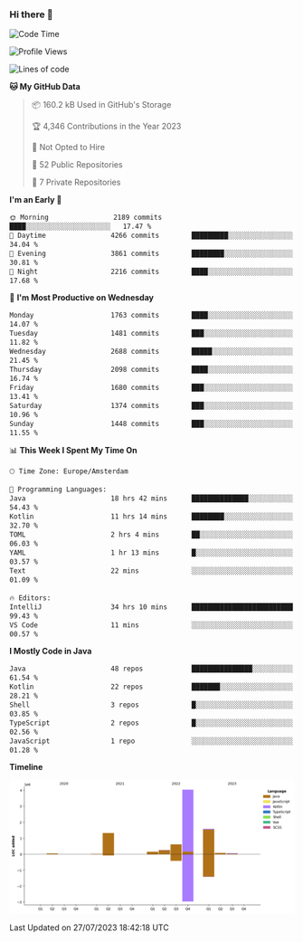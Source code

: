 ### Hi there 👋


<!--START_SECTION:waka-->
![Code Time](http://img.shields.io/badge/Code%20Time-3%2C432%20hrs%2038%20mins-blue)

![Profile Views](http://img.shields.io/badge/Profile%20Views-19-blue)

![Lines of code](https://img.shields.io/badge/From%20Hello%20World%20I%27ve%20Written-8.1%20million%20lines%20of%20code-blue)

**🐱 My GitHub Data** 

> 📦 160.2 kB Used in GitHub's Storage 
 > 
> 🏆 4,346 Contributions in the Year 2023
 > 
> 🚫 Not Opted to Hire
 > 
> 📜 52 Public Repositories 
 > 
> 🔑 7 Private Repositories 
 > 
**I'm an Early 🐤** 

```text
🌞 Morning                2189 commits        ████░░░░░░░░░░░░░░░░░░░░░   17.47 % 
🌆 Daytime                4266 commits        █████████░░░░░░░░░░░░░░░░   34.04 % 
🌃 Evening                3861 commits        ████████░░░░░░░░░░░░░░░░░   30.81 % 
🌙 Night                  2216 commits        ████░░░░░░░░░░░░░░░░░░░░░   17.68 % 
```
📅 **I'm Most Productive on Wednesday** 

```text
Monday                   1763 commits        ████░░░░░░░░░░░░░░░░░░░░░   14.07 % 
Tuesday                  1481 commits        ███░░░░░░░░░░░░░░░░░░░░░░   11.82 % 
Wednesday                2688 commits        █████░░░░░░░░░░░░░░░░░░░░   21.45 % 
Thursday                 2098 commits        ████░░░░░░░░░░░░░░░░░░░░░   16.74 % 
Friday                   1680 commits        ███░░░░░░░░░░░░░░░░░░░░░░   13.41 % 
Saturday                 1374 commits        ███░░░░░░░░░░░░░░░░░░░░░░   10.96 % 
Sunday                   1448 commits        ███░░░░░░░░░░░░░░░░░░░░░░   11.55 % 
```


📊 **This Week I Spent My Time On** 

```text
🕑︎ Time Zone: Europe/Amsterdam

💬 Programming Languages: 
Java                     18 hrs 42 mins      ██████████████░░░░░░░░░░░   54.43 % 
Kotlin                   11 hrs 14 mins      ████████░░░░░░░░░░░░░░░░░   32.70 % 
TOML                     2 hrs 4 mins        ██░░░░░░░░░░░░░░░░░░░░░░░   06.03 % 
YAML                     1 hr 13 mins        █░░░░░░░░░░░░░░░░░░░░░░░░   03.57 % 
Text                     22 mins             ░░░░░░░░░░░░░░░░░░░░░░░░░   01.09 % 

🔥 Editors: 
IntelliJ                 34 hrs 10 mins      █████████████████████████   99.43 % 
VS Code                  11 mins             ░░░░░░░░░░░░░░░░░░░░░░░░░   00.57 % 
```

**I Mostly Code in Java** 

```text
Java                     48 repos            ███████████████░░░░░░░░░░   61.54 % 
Kotlin                   22 repos            ███████░░░░░░░░░░░░░░░░░░   28.21 % 
Shell                    3 repos             █░░░░░░░░░░░░░░░░░░░░░░░░   03.85 % 
TypeScript               2 repos             █░░░░░░░░░░░░░░░░░░░░░░░░   02.56 % 
JavaScript               1 repo              ░░░░░░░░░░░░░░░░░░░░░░░░░   01.28 % 
```



**Timeline**

![Lines of Code chart](https://raw.githubusercontent.com/powercasgamer/powercasgamer/master/assets/bar_graph.png)


 Last Updated on 27/07/2023 18:42:18 UTC
<!--END_SECTION:waka-->
